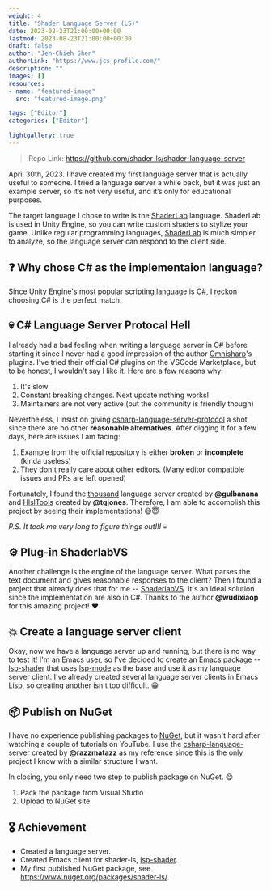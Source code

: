 ```yaml
---
weight: 4
title: "Shader Language Server (LS)"
date: 2023-08-23T21:00:00+00:00
lastmod: 2023-08-23T21:00:00+00:00
draft: false
author: "Jen-Chieh Shen"
authorLink: "https://www.jcs-profile.com/"
description: ""
images: []
resources:
- name: "featured-image"
  src: "featured-image.png"

tags: ["Editor"]
categories: ["Editor"]

lightgallery: true
---
```


> Repo Link: https://github.com/shader-ls/shader-language-server

April 30th, 2023. I have created my first language server that is actually
useful to someone. I tried a language server a while back, but it was just
an example server, so it’s not very useful, and it’s only for educational
purposes.

The target language I chose to write is the [ShaderLab][] language.
ShaderLab is used in Unity Engine, so you can write custom shaders
to stylize your game. Unlike regular programming languages, [ShaderLab][]
is much simpler to analyze, so the language server can respond to the
client side.

<!-- more -->

## ❓ Why chose C# as the implementaion language?

Since Unity Engine's most popular scripting language is C#, I reckon
choosing C# is the perfect match.

## 💀 C# Language Server Protocal Hell

I already had a bad feeling when writing a language server in C#
before starting it since I never had a good impression of the
author [Omnisharp][]'s plugins. I've tried their official C# plugins
on the VSCode Marketplace, but to be honest, I wouldn't say I like it.
Here are a few reasons why:

1. It's slow
2. Constant breaking changes. Next update nothing works!
3. Maintainers are not very active (but the community is friendly though)

Nevertheless, I insist on giving [csharp-language-server-protocol][] a shot
since there are no other **reasonable alternatives**. After digging it for
a few days, here are issues I am facing:

1. Example from the official repository is either **broken** or **incomplete** (kinda useless)
2. They don't really care about other editors. (Many editor compatible issues and PRs are left opened)

Fortunately, I found the [thousand][] language server created by **@gulbanana** and [HlslTools][]
created by **@tgjones**. Therefore, I am able to accomplish this project by seeing their
implementations! 😅😇

*P.S. It took me very long to figure things out!!!* 💀

## ⚙️ Plug-in ShaderlabVS

Another challenge is the engine of the language server. What parses the text
document and gives reasonable responses to the client? Then I found a project
that already does that for me -- [ShaderlabVS][]. It's an ideal solution since
the implementation are also in C#. Thanks to the author **@wudixiaop** for this
amazing project! ❤️

## 💥 Create a language server client

Okay, now we have a language server up and running, but there is no way to test it!
I'm an Emacs user, so I've decided to create an Emacs package -- [lsp-shader][] that
uses [lsp-mode][] as the base and use it as my language server client. I've already
created several language server clients in Emacs Lisp, so creating another isn't too
difficult. 😁

## 📦 Publish on NuGet

I have no experience publishing packages to [NuGet][], but it wasn't hard after
watching a couple of tutorials on YouTube. I use the [csharp-language-server][]
created by **@razzmatazz** as my reference since this is the only project I know
with a similar structure I want.

In closing, you only need two step to publish package on NuGet. 😋

1. Pack the package from Visual Studio
2. Upload to NuGet site

## 🎖️ Achievement

- Created a language server.
- Created Emacs client for shader-ls, [lsp-shader][].
- My first published NuGet package, see https://www.nuget.org/packages/shader-ls/.


[ShaderLab]: https://docs.unity3d.com/Manual/SL-Reference.html
[Omnisharp]: https://github.com/OmniSharp

[csharp-language-server-protocol]: https://github.com/OmniSharp/csharp-language-server-protocol
[ShaderlabVS]: https://github.com/wudixiaop/ShaderlabVS
[thousand]: https://github.com/gulbanana/thousand
[HlslTools]: https://github.com/tgjones/HlslTools

[lsp-mode]: https://github.com/emacs-lsp/lsp-mode

[NuGet]: https://www.nuget.org/
[csharp-language-server]: https://github.com/razzmatazz/csharp-language-server

[lsp-shader]: https://github.com/shader-ls/lsp-shader
